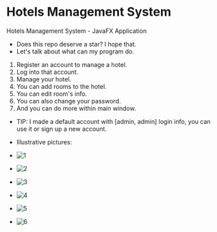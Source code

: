 # Hotels Management System
Hotels Management System - JavaFX Application
* Does this repo deserve a star? I hope that.
* Let's talk about what can my program do.
1. Register an account to manage a hotel.
2. Log into that account.
3. Manage your hotel.
4. You can add rooms to the hotel.
5. You can edit room's info.
6. You can also change your password.
7. And you can do more within main window.
* TIP: I made a default account with [admin, admin] login info, you can use it or sign up a new account.

* Illustrative pictures:
* ![1](https://user-images.githubusercontent.com/73291969/119976863-67247280-bfc0-11eb-8518-e8780415788c.png)
* ![2](https://user-images.githubusercontent.com/73291969/119976877-6ab7f980-bfc0-11eb-988a-ce568b730197.png)
* ![3](https://user-images.githubusercontent.com/73291969/119976887-6f7cad80-bfc0-11eb-9d87-da8f49edb1c3.png)
* ![4](https://user-images.githubusercontent.com/73291969/119976901-73a8cb00-bfc0-11eb-97f0-11bab2a70f9f.png)
* ![5](https://user-images.githubusercontent.com/73291969/119976909-773c5200-bfc0-11eb-9915-9dec78e460fb.png)
* ![6](https://user-images.githubusercontent.com/73291969/119976921-7acfd900-bfc0-11eb-862e-0d7b0f242256.png)

